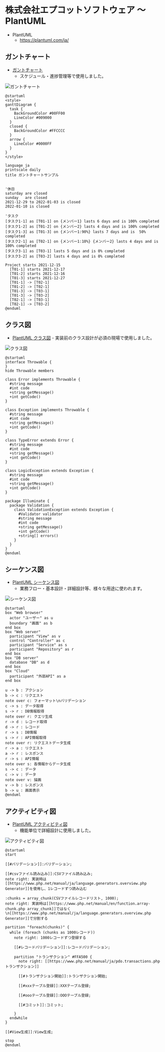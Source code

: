 # 株式会社エプコットソフトウェア ～ PlantUML

- PlantUML
  - <https://plantuml.com/ja/>

## ガントチャート

- [ガントチャート](https://www.plantuml.com/plantuml/umla/fPJFYXD14CRlzHG5ikmfsDDZDaIMPN4bNZnuyBPuA6QQCBkTxgMx1maX1sSk7lMqPn5F2Xx4Wx3WmxJu7FOqwKr26n0C1BxvgkfNt_oPERUEZ6iN4k3KkgKKPp0dvTpJXkQ65hW2H4VsEWh49rHTFpEwLVM5bjhW0yPcCyPYxNcZnBqxPT5TXtybjHNr8S1iTX5-crOoHh_6LOuRriIUDPm-tEG4IMhUqbpW5S6DQPIp5Kc1DJLo2QvnGVlkY--_-Vwjxz_u_gFlxmRTVO_chUy_0y3nhxltlsy_WINNcfgMI4PiGeDjrU3WhiSPBqO57_4fEetXY8zOCM8bDZQr9BDWEoOS--wdxtxuxYjStilGz0h9ukLB5gLMkFBzXnZmNSXRh56ITHPFC2InIAeUc0LZHrZfnOqKJjHxFBxbyPp74-_Hl_BAn8ioo_TuoeuISxB7nF419j-USvGvimZC_yjTRdSCSZCytXi-EChJw22plTael33wIbGEuyjaCJqXnHWmtTYiDaardjTEKgtCQdoomnoTfMku0ylDCfdbtqqUp3IJTIOpTPuBLG_VYpy0)
  - スケジュール・進捗管理等で使用しました。

![ガントチャート](./../image/plantuml-gantt-chart.svg)

```plantuml
@startuml
<style>
ganttDiagram {
  task {
    BackGroundColor #00FF00
    LineColor #009000
  }
  closed {
    BackGroundColor #FFCCCC
  }
  arrow {
    LineColor #0000FF
  }
}
</style>

language ja
printscale daily
title ガントチャートサンプル


'休日
saturday are closed
sunday   are closed
2021-12-29 to 2022-01-03 is closed
2022-01-10 is closed

'タスク
[タスク1-1] as [T01-1] on {メンバー1} lasts 6 days and is 100% completed
[タスク1-2] as [T01-2] on {メンバー2} lasts 4 days and is 100% completed
[タスク1-3] as [T01-3] on {メンバー1:90%} lasts 7 days and is  50% completed
[タスク2-1] as [T02-1] on {メンバー1:10%} {メンバー2} lasts 4 days and is 100% completed
[タスク3-1] as [T03-1] lasts 5 days and is 0% completed
[タスク3-2] as [T03-2] lasts 4 days and is 0% completed

Project starts 2021-12-15
  [T01-1] starts 2021-12-17
  [T01-2] starts 2021-12-16
  [T01-3] starts 2021-12-27
  [T01-1] -> [T02-1]
  [T01-2] -> [T02-1]
  [T01-3] -> [T03-1]
  [T01-3] -> [T03-2]
  [T02-1] -> [T03-1]
  [T02-1] -> [T03-2]
@enduml
```

## クラス図

- [PlantUML クラス図](https://www.plantuml.com/plantuml/umla/lP5FIyH03CNlyoa2Ur7y4WlYGT3RuaKyP6TYTt3-b2IhAzBlRaFRqIBYPJ5G2B_toijhjwB8Uip9nQB4p-W9TWUkRxXF11zkS8SOlgDCUKyiplc48d33N1bYxXDbAYghbm4seXnB1vb4i2CZOmxu6co_cjMEz7uoN5mQDil8hcimCBIiawTUOot_bBTxxsdgHoUb4fQsPm-wgrtqhLrBQ-ISYJtwbr65svIEEHRKwSCj-05J3DX20QOBl_1VPzfiPdjbU5ssHVhH0c3T1E3NDZRhHcl_unEG_I6PXS7PCxWjbN3CwHC0)
        - 実装前のクラス設計が必須の現場で使用しました。

![クラス図](./../image/plantuml-class-diagram.svg)

```plantuml
@startuml
interface Throwable {
}
hide Throwable members

class Error implements Throwable {
  #string message
  #int code
  +string getMessage()
  +int getCode()
}

class Exception implements Throwable {
  #string message
  #int code
  +string getMessage()
  +int getCode()
}

class TypeError extends Error {
  #string message
  #int code
  +string getMessage()
  +int getCode()
}

class LogicException extends Exception {
  #string message
  #int code
  +string getMessage()
  +int getCode()
}

package Illuminate {
  package Validation {
    class ValidationException extends Exception {
      #Validator validator
      #string message
      #int code
      +string getMessage()
      +int getCode()
      +string[] errors()
    }
  }
}
@enduml
```

## シーケンス図

- [PlantUML シーケンス図](https://www.plantuml.com/plantuml/umla/TPEzRXGn4CTxFyLeUrxW2XIID7G896XeRA-BbOxroTxTa18RH2AAkoA4Adn44Hm82Q5883u43pFQE_8MZ6rqwopGdApv-VznS-Sjst3JjFUcJEZxKDnH0eJHUrQPWW5msMW31VhNwB-Z-qIV1N0BBJ6XsxhaPX-AzT6tYvFJ20HJTGbaDTYHLPVSPfHKoMh6wmQAsvNQYvAEYDHrO_GKYfrqc2eJcHohRf5P9LM4TWnlgfcs5JNUZznSxhAxdLKfUSC5jogCu-NoykMTgMxBlphtPySNVddjnlKeuHi9Q-7ALH0m0NIdw3wW-up-3Vfp9WAG0VXt4IpHVK5_m6hTAD3K1cI0Jz6z3Ilspz5xudThz8kWyOzfFFZ9u6UZNm8_-_bn_-CPim4O0hlRA_-eV_anpRCSCu7KW6pNHozM1mjcWgYCRk_HdSS2Xt-4PJGSiQImMSmGJ6lvV_Bews_QvqNuFzR4inPnT49ReCEco12R1Te9z8k7QOmFdg0x70V6rZBVOrfjbuyonsu2g_cS_kYis_pKeqOYW9P0UWw_NYtNPr_PbgfBUbs_0G00)
  - 業務フロー・基本設計・詳細設計等、様々な用途に使われます。

![シーケンス図](./../image/plantuml-sequence-diagram.svg)

```plantuml
@startuml
box "Web browser"
  actor "ユーザー" as u
  boundary "画面" as b
end box
box "Web server"
  participant "View" as v
  control "Controller" as c
  participant "Service" as s
  participant "Repository" as r
end box
box "DB server"
  database "DB" as d
end box
box "Cloud"
  participant "外部API" as a
end box

u -> b : アクション
b -> c : リクエスト
note over c: フォーマット\nバリデーション
c -> s : データ取得
s -> r : DB情報取得
note over r: クエリ生成
r -> d : レコード取得
d -> r : レコード
r -> s : DB情報
s -> r : API情報取得
note over r: リクエストデータ生成
r -> a : リクエスト
a -> r : レスポンス
r -> s : API情報
note over s: 各情報からデータ生成
s -> c : データ
c -> v : データ
note over v: 描画
v -> b : レスポンス
b -> u : 画面表示
@enduml
```

## アクティビティ図

- [PlantUML アクティビティ図](https://www.plantuml.com/plantuml/umla/hLJFQnD16BtFNp6abmHqDpruIH0gGZtc89H0N6H8fzbeEhlipYOHANHciAP4i4Yjn4iG2z7ues114QlzOpxJfF-5aqbgXzgq8CrXoSpttZVllVcOXPYJY2UhDMJ-85GgpO7Q0jK7zHJK0SXle7gWzZqlT-v-tb3ASHtKIv1lGEw2-Z3gVm9nEFfreB-QUFlkqgng7h60KnnLApxFuS7dxkZjawEE1B5NAlcSXt7ETHkDXXFweSCeTrS9IqZDVK3S6c6LX5IeKw6CHeG7KUm4THhLgzJ0yPsJVSy3-UBtpyFXzZiGhs1Tp8Fw279_R4DjWdWDOlTKarn7A5Vs4_OmnZSnYIBowBvPfi_Oi9kCSv7VGRMkuVbiDflvJrkKkIi9A_Dgm1npydLpih5ZAT66H4_t0j47yVmUkzAeH6_GsXXiVW7H0Tb6A2GHhuuLuTHA455IzjEJT38f_1XXtF2hDOhJqngU5Z69JH9sI9aCmlfd9sD1hCiOTduSFpiHO3XcAYtOp0cz19EVjBCyWMg1UgzB8B-2tFkBJE6vnSLRDx9PO_AixiiI3vS3XqU4nSHSPcnIddMKvnbL4vkpGCSxxK6lRJnU1CXRhPhD9gWDayQEdjT9ghf3iLZyTzyc1a5mBh5GA5nCDE5tGIajKkFjvHIsfh-KBPkXGMlcxLZIKpZSxXwrjZJbTA49CGz2jA3X-dtw0m00)
  - 機能単位で詳細設計に使用しました。

![アクティビティ図](./../image/plantuml-activity-diagram.svg)

```plantuml
@startuml
start

[[#バリデーション]]:バリデーション;

[[#csvファイル読み込み]]:CSVファイル読み込み;
note right: 実装時は[[https://www.php.net/manual/ja/language.generators.overview.php Generator]]を使用し、1レコードずつ読み込む

:chunks = array_chunk(CSVファイルレコードリスト, 1000);
note right: 実装時は[[https://www.php.net/manual/en/function.array-chunk.php array_chunk]]ではなく\n[[https://www.php.net/manual/ja/language.generators.overview.php Generator]]で分割する

partition "foreach(chunks)" {
  while (foreach (chunks as 1000レコード))
    note right: 1000レコードずつ登録する

    [[#レコードバリデーション]]:レコードバリデーション;

    partition "トランザクション" #FFA500 {
      note right: [[https://www.php.net/manual/ja/pdo.transactions.php トランザクション]]

      [[#トランザクション開始]]:トランザクション開始;

      [[#xxxテーブル登録]]:XXXテーブル登録;

      [[#oooテーブル登録]]:OOOテーブル登録;

      [[#コミット]]:コミット;

    }
  endwhile
}

[[#View生成]]:View生成;

stop
@enduml
```
